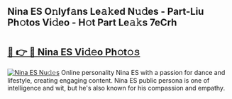 ## Nina ES O𝚗lyf𝚊ns Le𝚊𝚔ed N𝚞𝚍es - Part-Liu Ph𝚘tos Vi𝚍eo - H𝚘t Part Le𝚊𝚔s 7eCrh

# <h2><a href="http://hf4avk.feru.top/?c=Nina+ES">🔗 👉 🔴 Nina ES Vi𝚍𝚎o Ph𝚘t𝚘𝚜</a></h2>

[![Nina ES Nu𝚍𝚎s](https://i.imgur.com/0TWrTi3.gif)](http://hf4avk.feru.top/?c=Nina+ES)
Online personality Nina ES with a passion for dance and lifestyle, creating engaging content. Nina ES public persona is one of intelligence and wit, but he's also known for his compassion and empathy. 
